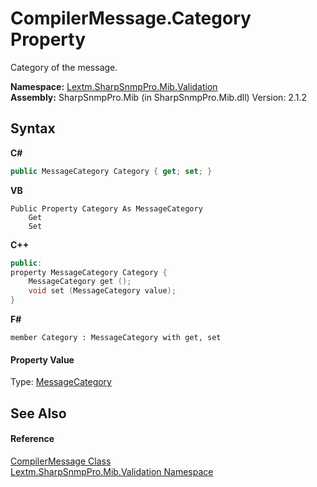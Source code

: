 # CompilerMessage.Category Property 
 

Category of the message.

**Namespace:**&nbsp;<a href="N_Lextm_SharpSnmpPro_Mib_Validation">Lextm.SharpSnmpPro.Mib.Validation</a><br />**Assembly:**&nbsp;SharpSnmpPro.Mib (in SharpSnmpPro.Mib.dll) Version: 2.1.2

## Syntax

**C#**<br />
``` C#
public MessageCategory Category { get; set; }
```

**VB**<br />
``` VB
Public Property Category As MessageCategory
	Get
	Set
```

**C++**<br />
``` C++
public:
property MessageCategory Category {
	MessageCategory get ();
	void set (MessageCategory value);
}
```

**F#**<br />
``` F#
member Category : MessageCategory with get, set

```


#### Property Value
Type: <a href="T_Lextm_SharpSnmpPro_Mib_Validation_MessageCategory">MessageCategory</a>

## See Also


#### Reference
<a href="T_Lextm_SharpSnmpPro_Mib_Validation_CompilerMessage">CompilerMessage Class</a><br /><a href="N_Lextm_SharpSnmpPro_Mib_Validation">Lextm.SharpSnmpPro.Mib.Validation Namespace</a><br />